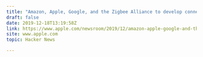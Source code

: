 ```yaml
---
title: "Amazon, Apple, Google, and the Zigbee Alliance to develop connectivity standard"
draft: false
date: 2019-12-18T13:19:58Z
link: https://www.apple.com/newsroom/2019/12/amazon-apple-google-and-the-zigbee-alliance-to-develop-connectivity-standard/?utm_medium=RSS&utm_source=hune
site: www.apple.com
topic: Hacker News  

---
```

